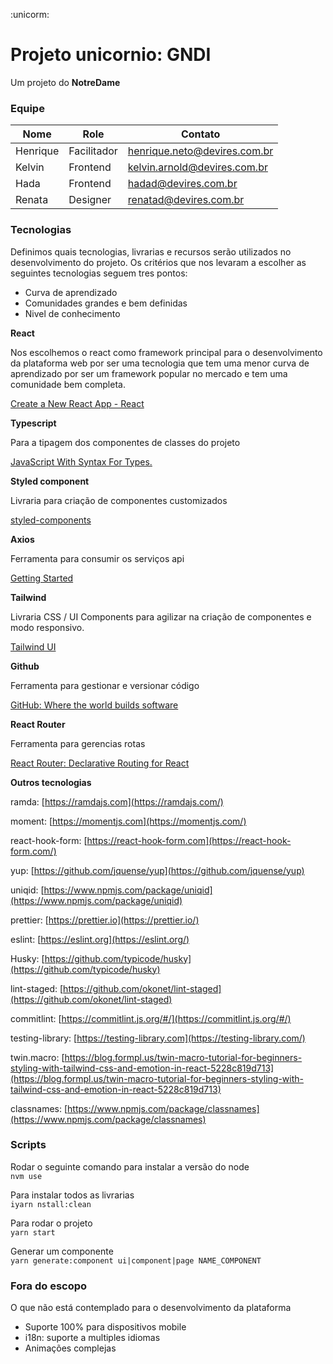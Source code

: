 :unicorm:

# Projeto unicornio: GNDI

Um projeto do **NotreDame**

### Equipe

| Nome     | Role        | Contato                      |
| -------- | ----------- | ---------------------------- |
| Henrique | Facilitador | henrique.neto@devires.com.br |
| Kelvin   | Frontend    | kelvin.arnold@devires.com.br |
| Hada     | Frontend    | hadad@devires.com.br         |
| Renata   | Designer    | renatad@devires.com.br       |

### Tecnologias

Definimos quais tecnologias, livrarias e recursos serão utilizados no desenvolvimento do projeto. Os critérios que nos levaram a escolher as seguintes tecnologias seguem tres pontos:

- Curva de aprendizado
- Comunidades grandes e bem definidas
- Nivel de conhecimento

**React**

Nos escolhemos o react como framework principal para o desenvolvimento da plataforma web por ser uma tecnologia que tem uma menor curva de aprendizado por ser um framework popular no mercado e tem uma comunidade bem completa.

[Create a New React App - React](https://reactjs.org/docs/create-a-new-react-app.html)

**Typescript**

Para a tipagem dos componentes de classes do projeto

[JavaScript With Syntax For Types.](https://www.typescriptlang.org)

**Styled component**

Livraria para criação de componentes customizados

[styled-components](https://styled-components.com)

**Axios**

Ferramenta para consumir os serviços api

[Getting Started](https://axios-http.com/docs/intro)

**Tailwind**

Livraria CSS / UI Components para agilizar na criação de componentes e modo responsivo.

[Tailwind UI](https://tailwindui.com)

**Github**

Ferramenta para gestionar e versionar código

[GitHub: Where the world builds software](https://github.com)

**React Router**

Ferramenta para gerencias rotas

[React Router: Declarative Routing for React](https://reactrouter.com)

**Outros tecnologias**

ramda: [https://ramdajs.com](https://ramdajs.com/)

moment: [https://momentjs.com](https://momentjs.com/)

react-hook-form: [https://react-hook-form.com](https://react-hook-form.com/)

yup: [https://github.com/jquense/yup](https://github.com/jquense/yup)

uniqid: [https://www.npmjs.com/package/uniqid](https://www.npmjs.com/package/uniqid)

prettier: [https://prettier.io](https://prettier.io/)

eslint: [https://eslint.org](https://eslint.org/)

Husky: [https://github.com/typicode/husky](https://github.com/typicode/husky)

lint-staged: [https://github.com/okonet/lint-staged](https://github.com/okonet/lint-staged)

commitlint: [https://commitlint.js.org/#/](https://commitlint.js.org/#/)

testing-library: [https://testing-library.com](https://testing-library.com/)

twin.macro: [https://blog.formpl.us/twin-macro-tutorial-for-beginners-styling-with-tailwind-css-and-emotion-in-react-5228c819d713](https://blog.formpl.us/twin-macro-tutorial-for-beginners-styling-with-tailwind-css-and-emotion-in-react-5228c819d713)

classnames: [https://www.npmjs.com/package/classnames](https://www.npmjs.com/package/classnames)

### Scripts

Rodar o seguinte comando para instalar a versão do node  
`nvm use`

Para instalar todos as livrarias  
`iyarn nstall:clean`

Para rodar o projeto  
`yarn start`

Generar um componente  
`yarn generate:component ui|component|page NAME_COMPONENT`

### Fora do escopo

O que não está contemplado para o desenvolvimento da plataforma

- Suporte 100% para dispositivos mobile
- i18n: suporte a multiples idiomas
- Animações complejas
